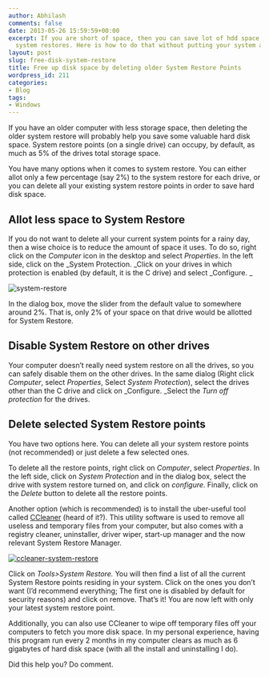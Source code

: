 ```yaml
---
author: Abhilash
comments: false
date: 2013-05-26 15:59:59+00:00
excerpt: If you are short of space, then you can save lot of hdd space by deleting
  system restores. Here is how to do that without putting your system at risk.
layout: post
slug: free-disk-system-restore
title: Free up disk space by deleting older System Restore Points
wordpress_id: 211
categories:
- Blog
tags:
- Windows
---
```


If you have an older computer with less storage space, then deleting the older system restore will probably help you save some valuable hard disk space. System restore points (on a single drive) can occupy, by default, as much as 5% of the drives total storage space.

You have many options when it comes to system restore. You can either allot only a few percentage (say 2%) to the system restore for each drive, or you can delete all your existing system restore points in order to save hard disk space.


## Allot less space to System Restore


If you do not want to delete all your current system points for a rainy day, then a wise choice is to reduce the amount of space it uses. To do so, right click on the _Computer_ icon in the desktop and select _Properties_. In the left side, click on the _System Protection. _Click on your drives in which protection is enabled (by default, it is the C drive) and select _Configure. _

![system-restore](https://techcovered.github.io/images/system-restore.png)

In the dialog box, move the slider from the default value to somewhere around 2%. That is, only 2% of your space on that drive would be allotted for System Restore.


## Disable System Restore on other drives


Your computer doesn’t really need system restore on all the drives, so you can safely disable them on the other drives. In the same dialog (Right click _Computer_, select _Properties_, Select _System Protection_), select the drives other than the C drive and click on _Configure. _Select the _Turn off protection_ for the drives.


## Delete selected System Restore points


You have two options here. You can delete all your system restore points (not recommended) or just delete a few selected ones.

To delete all the restore points, right click on _Computer_, select _Properties_. In the left side, click on _System Protection_ and in the dialog box, select the drive with system restore turned on, and click on _configure_. Finally, click on the _Delete_ button to delete all the restore points.

Another option (which is recommended) is to install the uber-useful tool called [CCleaner](http://www.piriform.com/ccleaner) (heard of it?). This utility software is used to remove all useless and temporary files from your computer, but also comes with a registry cleaner, uninstaller, driver wiper, start-up manager and the now relevant System Restore Manager.

[![ccleaner-system-restore](https://techcovered.github.io/images/ccleaner-system-restore_thumb.png)](http://img.techcovered.org/tc/ccleaner-system-restore.png)

Click on _Tools>System Restore._ You will then find a list of all the current System Restore points residing in your system. Click on the ones you don’t want (I’d recommend everything; The first one is disabled by default for security reasons) and click on remove. That’s it! You are now left with only your latest system restore point.

Additionally, you can also use CCleaner to wipe off temporary files off your computers to fetch you more disk space. In my personal experience, having this program run every 2 months in my computer clears as much as 6 gigabytes of hard disk space (with all the install and uninstalling I do).

Did this help you? Do comment.
